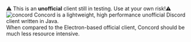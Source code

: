 ⚠️ This is an **unofficial** client still in testing. Use at your own risk!⚠️
![concord](https://i.imgur.com/6rVW7tw.png)
Concord is a lightweight, high performance unofficial Discord client written in Java.  
When compared to the Electron-based official client, Concord should be much less resource intensive.
